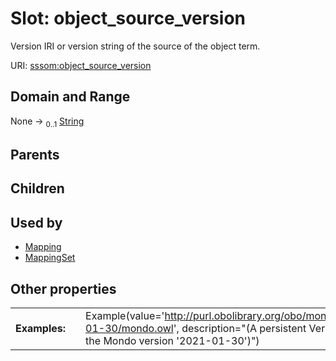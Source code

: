 
# Slot: object_source_version


Version IRI or version string of the source of the object term.

URI: [sssom:object_source_version](https://w3id.org/sssom/object_source_version)


## Domain and Range

None &#8594;  <sub>0..1</sub> [String](types/String.md)

## Parents


## Children


## Used by

 * [Mapping](Mapping.md)
 * [MappingSet](MappingSet.md)

## Other properties

|  |  |  |
| --- | --- | --- |
| **Examples:** | | Example(value='http://purl.obolibrary.org/obo/mondo/releases/2021-01-30/mondo.owl', description="(A persistent Version IRI pointing to the Mondo version '2021-01-30')") |

